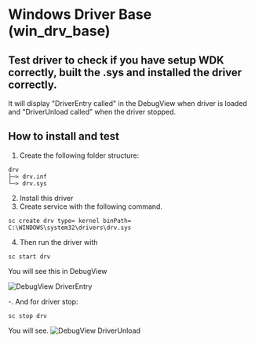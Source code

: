 # Windows Driver Base (win_drv_base)
## Test driver to check if you have setup WDK correctly, built the .sys and installed the driver correctly.
It will display "DriverEntry called" in the DebugView when driver is loaded and "DriverUnload called" when the driver stopped.

## How to install and test
1. Create the following folder structure:
```
drv
├─> drv.inf
└─> drv.sys
```
2. Install this driver
3. Create service with the following command.
```
sc create drv type= kernel binPath= C:\WINDOWS\system32\drivers\drv.sys
```
4. Then run the driver with
```
sc start drv
```
You will see this in DebugView

![DebugView DriverEntry](https://i.postimg.cc/wx2jx0Xk/dbgview.png)

-. And for driver stop:
```
sc stop drv
```
You will see.
![DebugView DriverUnload](https://i.postimg.cc/zXktcR1v/dbgviewdu.png)
